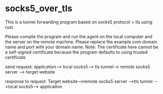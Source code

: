 # socks5_over_tls
This is a tunnel forwarding program based on socks5 protocol + tls using rust.

Please compile the program and run the agent on the local computer and the server on the remote machine. Please replace the example.com domain name and port with your domain name. Note: The certificate here cannot be a self-signed certificate because the program defaults to using trusted certificate


send request:
application--> local socks5--> tls tunnel--> remote socks5 server --> target website

response to request:
Target website-->remote socks5 server -->tls tunnel -->local socks5--> application
